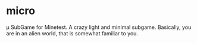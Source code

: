 # micro
μ SubGame for Minetest. A crazy light and minimal subgame. Basically, you are in an alien world, that is somewhat familiar to you.
